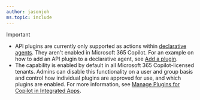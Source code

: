 ```yaml
---
author: jasonjoh
ms.topic: include
---
```


<!-- markdownlint-disable MD041-->

> [!IMPORTANT]
>
> - API plugins are currently only supported as actions within [declarative agents](../overview-declarative-agent.md). They aren't enabled in Microsoft 365 Copilot. For an example on how to add an API plugin to a declarative agent, see [Add a plugin](../build-declarative-agents.md#add-a-plugin).
> - The capability is enabled by default in all Microsoft 365 Copilot-licensed tenants. Admins can disable this functionality on a user and group basis and control how individual plugins are approved for use, and which plugins are enabled. For more information, see [Manage Plugins for Copilot in Integrated Apps](/microsoft-365/admin/manage/manage-plugins-for-copilot-in-integrated-apps?context=/microsoft-365-copilot/extensibility/context).
